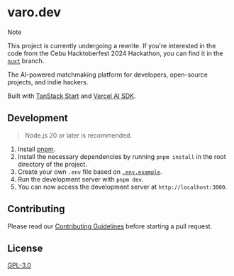 # varo.dev

> [!NOTE]  
> This project is currently undergoing a rewrite. If you're interested in the code from the Cebu Hacktoberfest 2024 Hackathon, you can find it in the [`nuxt`](https://github.com/mugnavo/varo.dev/tree/nuxt) branch.

The AI-powered matchmaking platform for developers, open-source projects, and indie hackers.

Built with [TanStack Start](https://tanstack.com/start) and [Vercel AI SDK](https://sdk.vercel.ai/).

## Development

> Node.js 20 or later is recommended.

1. Install [pnpm](https://pnpm.io/installation).
2. Install the necessary dependencies by running `pnpm install` in the root directory of the project.
3. Create your own `.env` file based on [`.env.example`](./.env.example).
4. Run the development server with `pnpm dev`.
5. You can now access the development server at `http://localhost:3000`.

## Contributing

Please read our [Contributing Guidelines](./CONTRIBUTING.md) before starting a pull request.

## License

[GPL-3.0](LICENSE)
